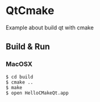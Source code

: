QtCmake
=======

Example about build qt with cmake

Build & Run
---------

### MacOSX

```
$ cd build
$ cmake ..
$ make
$ open HelloCMakeQt.app
```
